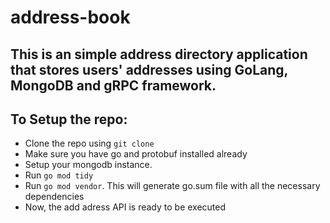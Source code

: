 # address-book

## This is an simple address directory application that stores users' addresses using GoLang, MongoDB and gRPC framework.

## To Setup the repo:
- Clone the repo using ```git clone```
- Make sure you have go and protobuf installed already
- Setup your mongodb instance.
- Run ```go mod tidy```
- Run ```go mod vendor```. This will generate go.sum file with all the necessary dependencies
- Now, the add adress API is ready to be executed